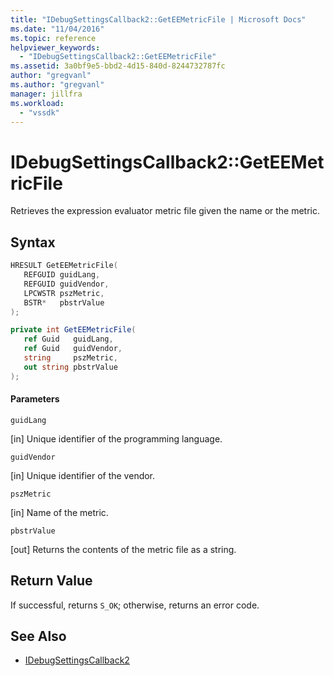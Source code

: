 ```yaml
---
title: "IDebugSettingsCallback2::GetEEMetricFile | Microsoft Docs"
ms.date: "11/04/2016"
ms.topic: reference
helpviewer_keywords:
  - "IDebugSettingsCallback2::GetEEMetricFile"
ms.assetid: 3a0bf9e5-bbd2-4d15-840d-8244732787fc
author: "gregvanl"
ms.author: "gregvanl"
manager: jillfra
ms.workload:
  - "vssdk"
---
```

# IDebugSettingsCallback2::GetEEMetricFile
Retrieves the expression evaluator metric file given the name or the metric.

## Syntax

```cpp
HRESULT GetEEMetricFile(
   REFGUID guidLang,
   REFGUID guidVendor,
   LPCWSTR pszMetric,
   BSTR*   pbstrValue
);
```

```csharp
private int GetEEMetricFile(
   ref Guid   guidLang,
   ref Guid   guidVendor,
   string     pszMetric,
   out string pbstrValue
);
```

#### Parameters
 `guidLang`

 [in] Unique identifier of the programming language.

 `guidVendor`

 [in] Unique identifier of the vendor.

 `pszMetric`

 [in] Name of the metric.

 `pbstrValue`

 [out] Returns the contents of the metric file as a string.

## Return Value
 If successful, returns `S_OK`; otherwise, returns an error code.

## See Also
- [IDebugSettingsCallback2](../../../extensibility/debugger/reference/idebugsettingscallback2.md)